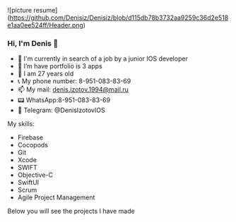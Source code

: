 ![picture resume] (https://github.com/Denisiz/Denisiz/blob/d115db78b3732aa9259c36d2e518e1aa0ee524ff/Header.png)
### Hi, I'm Denis 👋

<!--
**Denisiz/Denisiz** is a ✨ _special_ ✨ repository because its `README.md` (this file) appears on your GitHub profile.

Here are some ideas to get you started:
-->
- 🔭 I'm currently in search of a job by a junior IOS developer
- 🌱 I’m have portfolio is 3 apps
- 🙂 I am 27 years old
- 📞 My phone number: 8-951-083-83-69
- 📫 My mail: denis.izotov.1994@mail.ru
- 📟 WhatsApp:8-951-083-83-69
- 📠 Telegram: @DenisIzotovIOS

My skills:
- Firebase
- Cocopods
- Git
- Xcode
- SWIFT
- Objective-C
- SwiftUI
- Scrum
- Agile Project Management

Below you will see the projects I have made
